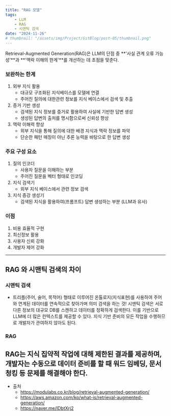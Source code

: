 ```yaml
---
title: "RAG 모델"
tags:
    - LLM
    - RAG
    - 시맨틱 검색
date: "2024-11-26"
# thumbnail: "/assets/img/Project/GitBlog/post-05/thumbnail.png"
---
```


Retrieval-Augmented Generation(RAG)은 LLM의 단점 중 **'사실 관계 오류 가능성'**과 **'맥락 이해의 한계'**를 개선하는 데 초점을 맞춘다.

### 보완하는 한계
1. 외부 지식 활용
    - 대규모 구조화된 지식베이스를 모델에 연결
    - 주어진 질의에 대한관련 정보를 지식 베이스에서 검색 및 추출
2. 증거 기반 생성
    - 검색된 지식 정보를 증거로 활용하여 사실에 기반한 답변 생성
    - 생성된 답변의 출처를 명시함으로써 신뢰성 향상
3. 맥락 이해력 향상
    - 외부 지식을 통해 질의에 대한 배경 지식과 맥락 정보를 파악
    - 단순한 패턴 매칭이 아닌 추론 능력을 바탕으로 한 답변 생성

### 주요 구성 요소
1. 질의 인코더
    - 사용자 질문을 이해하는 부분
    - 주어진 질문을 벡터 형태로 인코딩
2. 지식 검색기
    - 외부 지식 베이스에서 관련 정보 검색
3. 지식 증강 생성기
    - 검색된 지식을 활용하여(프롬프트) 답변 생성하는 부분 (LLM과 유사)

### 이점
1. 비용 효율적 구현
2. 최신정보 활용
3. 사용자 신뢰 강화
4. 개발자 제어 강화
---
## RAG 와 시맨틱 검색의 차이

###  시맨틱 검색
- 트리플(주어, 술어, 목적어) 형태로 이루어진 온톨로지(지식표현)를 사용하여 주어와 연계된 데이터를 연속적으로 찾아가며 의미 검색을 하는 것!
시맨틱 검색은 서로 다른 정보의 대규모 DB를 스캔하고 데이터를 정확하게 검색한다.
이를 기반으로 LLM에 더 많은 컨텍스트를 제공할 수 있다.
지식 기반 준비의 모든 작업을 수행하므로 개발자가 관여하지 않아도 된다.

### RAG
RAG는 지식 집약적 작업에 대해 제한된 결과를 제공하며, 개발자는 수동으로 데이터 준비를 할 때 워드 임베딩, 문서 청킹 등 문제를 해결해야 한다.
---
- 출처
    - <https://modulabs.co.kr/blog/retrieval-augmented-generation/>
    - <https://aws.amazon.com/ko/what-is/retrieval-augmented-generation/>
    - <https://naver.me/IDbtXrj2>